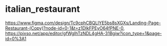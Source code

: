 # italian_restaurant

https://www.figma.com/design/Tc9cphCBQLlYE5bs8sXGXs/Landing-Page-Restaurant-(Copy)?node-id=0-1&t=z1DlkFPEyO64fPNE-0, 
https://pixso.net/app/editor/gfWgIhTzNDL4gHA-31Bgiw?icon_type=1&page-id=0%3A1
